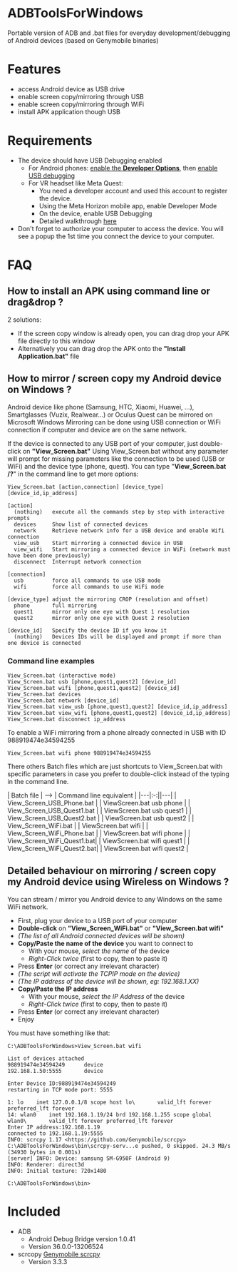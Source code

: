 # ADBToolsForWindows
Portable version of ADB and .bat files for everyday development/debugging of Android devices (based on Genymobile binaries)


# Features
* access Android device as USB drive
* enable screen copy/mirroring through USB
* enable screen copy/mirroring through WiFi 
* install APK application though USB 

# Requirements
* The device should have USB Debugging enabled
  * For Android phones: [enable the **Developer Options**](https://developer.android.com/studio/debug/dev-options), then [enable USB debugging](https://developer.android.com/studio/debug/dev-options#Enable-debugging)
  * For VR headset like Meta Quest:
    * You need a developer account and used this account to register the device.
    * Using the Meta Horizon mobile app, enable Developer Mode
    * On the device, enable USB Debugging
    * Detailed walkthrough [here](https://developers.meta.com/horizon/documentation/native/android/mobile-device-setup/)
* Don't forget to authorize your computer to access the device. You will see a popup the 1st time you connect the device to your computer.

# FAQ


## How to install an APK using command line or drag&drop ?
2 solutions:
- If the screen copy window is already open, you can drag drop your APK file directly to this window
- Alternatively you can drag drop the APK onto the **"Install Application.bat"** file



## How to mirror / screen copy my Android device on Windows ?
Android device like phone (Samsung, HTC, Xiaomi, Huawei, ...), Smartglasses (Vuzix, Realwear...) or Oculus Quest can be mirrored on Microsoft Windows
Mirroring can be done using USB connection or WiFi connection if computer and device are on the same network.

If the device is connected to any USB port of your computer, just double-click on **"View_Screen.bat"**
Using View_Screen.bat without any parameter will prompt for missing parameters like the connection to be used (USB or WiFi) and the device type (phone, quest).
You can type "**View_Screen.bat /?**" in the command line to get more options:

```
View_Screen.bat [action,connection] [device_type] [device_id,ip_address]

[action]
  (nothing)   execute all the commands step by step with interactive prompts
  devices     Show list of connected devices
  network     Retrieve network info for a USB device and enable Wifi connection
  view_usb    Start mirroring a connected device in USB
  view_wifi   Start mirroring a connected device in WiFi (network must have been done previously)
  disconnect  Interrupt network connection

[connection]
  usb         force all commands to use USB mode
  wifi        force all commands to use WiFi mode

[device_type] adjust the mirroring CROP (resolution and offset)
  phone       full mirroring
  quest1      mirror only one eye with Quest 1 resolution
  quest2      mirror only one eye with Quest 2 resolution

[device_id]   Specify the device ID if you know it
  (nothing)   Devices IDs will be displayed and prompt if more than one device is connected
```

### Command line examples
```
View_Screen.bat (interactive mode)
View_Screen.bat usb [phone,quest1,quest2] [device_id]
View_Screen.bat wifi [phone,quest1,quest2] [device_id]
View_Screen.bat devices
View_Screen.bat network [device_id]
View_Screen.bat view_usb [phone,quest1,quest2] [device_id,ip_address]
View_Screen.bat view_wifi [phone,quest1,quest2] [device_id,ip_address]
View_Screen.bat disconnect ip_address
```
To enable a WiFi mirroring from a phone already connected in USB with ID 988919474e34594255
```
View_Screen.bat wifi phone 988919474e34594255
```
                
There others Batch files which are just shortcuts to View_Screen.bat with specific parameters in case you prefer to double-click instead of the typing in the command line.


| Batch file | --> | Command line equivalent |
|---|:-:||---|
| View_Screen_USB_Phone.bat  | | ViewScreen.bat usb phone     |
| View_Screen_USB_Quest1.bat | | ViewScreen.bat usb quest1    |
| View_Screen_USB_Quest2.bat | | ViewScreen.bat usb quest2    |
| View_Screen_WiFi.bat       | | ViewScreen.bat wifi          |
| View_Screen_WiFi_Phone.bat | | ViewScreen.bat wifi phone    |
| View_Screen_WiFi_Quest1.bat| | ViewScreen.bat wifi quest1   |
| View_Screen_WiFi_Quest2.bat| | ViewScreen.bat wifi quest2   |



## Detailed behaviour on mirroring / screen copy my Android device using Wireless on Windows ?
You can stream / mirror you  Android device to any Windows on the same WiFi network.
- First, plug your device to a USB port of your computer
- **Double-click** on **"View_Screen_WiFi.bat"** or **"View_Screen.bat wifi"**
- *(The list of all Android connected devices will be shown)*
- **Copy/Paste the name of the device** you want to connect to
  - With your mouse, *select the name* of the device
  - *Right-Click twice* (first to copy, then to paste it)
- Press **Enter** (or correct any irrelevant character)
- *(The script will activate the TCPIP mode on the device)*
- *(The IP address of the device will be shown, eg: 192.168.1.XX)*
- **Copy/Paste the IP address**
  - With your mouse, *select the IP Address* of the device
  - *Right-Click twice* (first to copy, then to paste it)
- Press **Enter** (or correct any irrelevant character)
- Enjoy

You must have something like that:

```
C:\ADBToolsForWindows>View_Screen.bat wifi

List of devices attached
988919474e34594249      device
192.168.1.50:5555       device

Enter Device ID:988919474e34594249
restarting in TCP mode port: 5555

1: lo    inet 127.0.0.1/8 scope host lo\       valid_lft forever preferred_lft forever
14: wlan0    inet 192.168.1.19/24 brd 192.168.1.255 scope global wlan0\       valid_lft forever preferred_lft forever
Enter IP address:192.168.1.19
connected to 192.168.1.19:5555
INFO: scrcpy 1.17 <https://github.com/Genymobile/scrcpy>
C:\ADBToolsForWindows\bin\scrcpy-serv...e pushed, 0 skipped. 24.3 MB/s (34930 bytes in 0.001s)
[server] INFO: Device: samsung SM-G950F (Android 9)
INFO: Renderer: direct3d
INFO: Initial texture: 720x1480

C:\ADBToolsForWindows\bin>
```



# Included
* ADB 
  * Android Debug Bridge version 1.0.41
  * Version 36.0.0-13206524
* scrcopy [Genymobile scrcpy](https://github.com/Genymobile/scrcpy)
  * Version 3.3.3 
